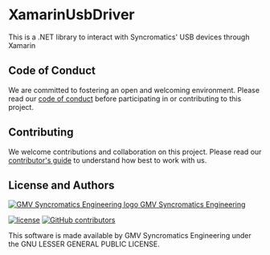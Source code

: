 # XamarinUsbDriver

This is a .NET library to interact with Syncromatics' USB devices through Xamarin

## Code of Conduct

We are committed to fostering an open and welcoming environment. Please read our [code of conduct](CODE_OF_CONDUCT.md) before participating in or contributing to this project.

## Contributing

We welcome contributions and collaboration on this project. Please read our [contributor's guide](CONTRIBUTING.md) to understand how best to work with us.

## License and Authors

[![GMV Syncromatics Engineering logo](https://secure.gravatar.com/avatar/645145afc5c0bc24ba24c3d86228ad39?size=16) GMV Syncromatics Engineering](https://github.com/syncromatics)

[![license](https://img.shields.io/github/license/syncromatics/XamarinUsbDriver.svg)](https://github.com/syncromatics/XamarinUsbDriver/blob/master/LICENSE)
[![GitHub contributors](https://img.shields.io/github/contributors/syncromatics/XamarinUsbDriver.svg)](https://github.com/syncromatics/XamarinUsbDriver/graphs/contributors)

This software is made available by GMV Syncromatics Engineering under the  GNU LESSER GENERAL PUBLIC LICENSE.
